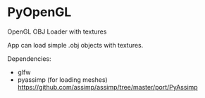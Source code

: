 # PyOpenGL
OpenGL OBJ Loader with textures

App can load simple .obj objects with textures. 

Dependencies:

- glfw
- pyassimp (for loading meshes) https://github.com/assimp/assimp/tree/master/port/PyAssimp
